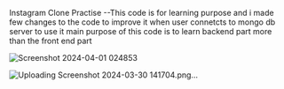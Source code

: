 Instagram Clone Practise
--This code is for learning purpose and i made few changes to the code to improve it when user connetcts to mongo db server to use it
main purpose of this code is to learn backend part more than the front end part 

![Screenshot 2024-04-01 024853](https://github.com/pradeep8678/instagram-clone/assets/69087181/704a2a27-42c3-412c-90b3-78155be9dcb9)

![Uploading Screenshot 2024-03-30 141704.png…]()
